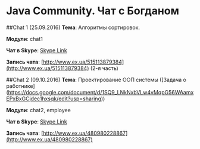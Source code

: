 Java Community. Чат с Богданом
===

##Chat 1 (25.09.2016)
**Тема**: Алгоритмы сортировок.

**Модули**: chat1

**Чат в Skype**: [Skype Link](https://join.skype.com/oo1mvud4dzxr)

**Запись чата**: [http://www.ex.ua/515113879384](http://www.ex.ua/515113879384) (2-я часть)

##Chat 2 (09.10.2016)
**Тема**: Проектирование ООП системы ([Задача о работнике]
(https://docs.google.com/document/d/1SQ9_LNkNxbVLw4vMqpG56WAamxEPxBxGCjdec1hxsqk/edit?usp=sharing))

**Модули**: chat2, employee

**Чат в Skype**: [Skype Link](https://join.skype.com/hUovxuzzXWPZ)

**Запись чата**: [http://www.ex.ua/480980228867](http://www.ex.ua/480980228867)
